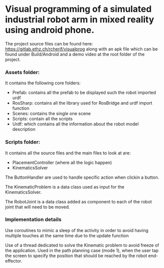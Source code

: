 # Visual programming of a simulated industrial robot arm in mixed reality using android phone.

The project source files can be found here: https://gitlab.ethz.ch/rcherif/visualprog along with an apk file which can be found under Build/Android and a demo video at the root folder of the project.

### Assets folder:
It contains the following core folders:
- Prefab: contains all the prefab to be displayed such the robot imported urdf
- RosSharp: contains all the library used for RosBridge and urdf import function
- Scenes: contains the single one scene
- Scripts: contain all the scripts
- Urdf: which contains all the information about the robot model description

### Scripts folder:
It contains all the source files and the main files to look at are:
- PlacementController (where all the logic happen)
- KinematicsSolver

The ButtonHandler are used to handle specific action when clickin a button.

The KinematicProblem is a data class used as input for the KinematicsSolver.

The RobotJoint is a data class added as component to each of the robot joint that will need to be moved.

### Implementation details
Use coroutines to mimic a sleep of the activity in order to avoid having multiple touches at the same time due to the update function

Use of a thread dedicated to solve the Kinematic problem to avoid freeze of the application. Used in the path planning case (mode 1), when the user tap the screen to specify the position that should be reached by the robot end-effector.
